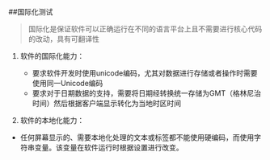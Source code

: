 ##国际化测试
 > 国际化是保证软件可以正确运行在不同的语言平台上且不需要进行核心代码的改动，具有可翻译性

1. 软件的国际化能力：
    - 要求软件开发时使用unicode编码，尤其对数据进行存储或者操作时需要使用同一Unicode编码
    - 要求对于日期数据的支持，需要将日期经转换统一存储为GMT（格林尼治时间）然后根据客户端显示转化为当地时区时间

2. 软件的本地化能力：
  - 任何屏幕显示的、需要本地化处理的文本或标签都不能使用硬编码，而使用字符串变量。该变量在软件运行时根据设置进行改变。

